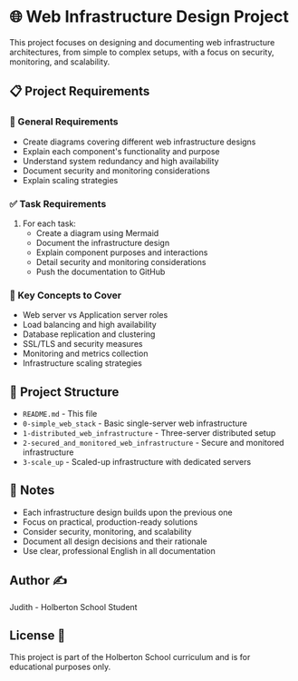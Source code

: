 # 🌐 Web Infrastructure Design Project

This project focuses on designing and documenting web infrastructure architectures, from simple to complex setups, with a focus on security, monitoring, and scalability.

## 📋 Project Requirements

### 🎯 General Requirements
- Create diagrams covering different web infrastructure designs
- Explain each component's functionality and purpose
- Understand system redundancy and high availability
- Document security and monitoring considerations
- Explain scaling strategies

### ✅ Task Requirements
1. For each task:
   - Create a diagram using Mermaid
   - Document the infrastructure design
   - Explain component purposes and interactions
   - Detail security and monitoring considerations
   - Push the documentation to GitHub

### 🔑 Key Concepts to Cover
- Web server vs Application server roles
- Load balancing and high availability
- Database replication and clustering
- SSL/TLS and security measures
- Monitoring and metrics collection
- Infrastructure scaling strategies

## 📁 Project Structure
- `README.md` - This file
- `0-simple_web_stack` - Basic single-server web infrastructure
- `1-distributed_web_infrastructure` - Three-server distributed setup
- `2-secured_and_monitored_web_infrastructure` - Secure and monitored infrastructure
- `3-scale_up` - Scaled-up infrastructure with dedicated servers

## 📝 Notes
- Each infrastructure design builds upon the previous one
- Focus on practical, production-ready solutions
- Consider security, monitoring, and scalability
- Document all design decisions and their rationale
- Use clear, professional English in all documentation 

## Author ✍️
Judith - Holberton School Student

## License 📄
This project is part of the Holberton School curriculum and is for educational purposes only.
